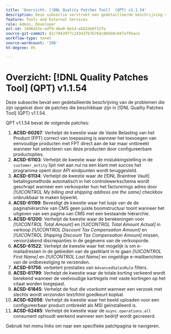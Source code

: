 ```yaml
---
title: 'Overzicht: [!DNL Quality Patches Tool]  (QPT) v1.1.54'
description: Deze subsectie verstrekt een gedetailleerde beschrijving van de kwesties die door de flarden beschikbaar in  [!DNL Quality Patches Tool]  (QPT) v1.1.54 worden bevestigd.
feature: Tools and External Services
role: Admin, Developer
exl-id: 1496d15e-edf9-4be0-8e14-ebb2de6f12fe
source-git-commit: 81c78439f7c243437b7b76dc80560c847af95ace
workflow-type: tm+mt
source-wordcount: '298'
ht-degree: 0%

---
```


# Overzicht: [!DNL Quality Patches Tool] (QPT) v1.1.54

Deze subsectie bevat een gedetailleerde beschrijving van de problemen die zijn opgelost door de patches die beschikbaar zijn in [!DNL Quality Patches Tool] (QPT) v1.1.54.

QPT v1.1.54 bevat de volgende patches:

1. **ACSD-60267**: Verhelpt de kwestie waar de Vaste Belasting van het Product (FPT) correct van toepassing is wanneer het toevoegen van eenvoudige producten met FPT direct aan de kar maar ontbreekt wanneer het selecteren van deze producten door configureerbare productopties.
1. **ACSD-61103**: Verhelpt de kwestie waar de mislukkingstelling in de `customer_entity` lijst niet aan nul na een klant met succes het programma opent door API eindpunten wordt teruggesteld.
1. **ACSD-61134**: Verhelpt de kwestie waar de [!DNL Braintree Vault] betalingsmethode automatisch in het controlewerkschema wordt geschrapt wanneer een verkoopster hun het facturerings adres door *[!UICONTROL My billing and shipping address are the same]* checkbox onbruikbaar te maken bijwerkt.
1. **ACSD-61199**: Bevestigt de kwestie waar het lusje van de de paginahiërarchie van CMS geen juiste boomstructuur toont wanneer het uitgeven van een pagina van CMS met een bestaande hiërarchie.
1. **ACSD-61200**: Verhelpt de kwestie waar de berekeningen voor *[!UICONTROL Total Amount]* en *[!UICONTROL Total Amount Actual]* in verkoop *[!UICONTROL Discount Tax Compensation Amount]* en *[!UICONTROL Shipping Discount Tax Compensation Amount]* missen, veroorzakend discrepanties in de gegevens van de verkooporde.
1. **ACSD-61522**: Verhelpt de kwestie waar het mogelijk is om e-mailadressen in de gebieden van de gastklant in te gaan *[!UICONTROL First Name]* en *[!UICONTROL Last Name]* en ongeldige e-mailberichten van de ordbevestiging te verzenden.
1. **ACSD-61756**: verbetert prestaties van `AdvancedSalesRule` filters.
1. **ACSD-61799**: Verhelpt de kwestie waar de totale korting verkeerd wordt berekend wanneer de veelvoudige kartregels met vaste kortingen op het citaat worden toegepast.
1. **ACSD-61845**: Verhelpt de fout die voorkomt wanneer een verzoek met slechts *wordt verzonden text/html* goedkeurt kopbal.
1. **ACSD-62056**: Verhelpt de kwestie waar het beeld uploaden voor een configureerbaar product ontbreekt als MSI geïnstalleerd is.
1. **ACSD-62485**: Verhelpt de kwestie waar de `async.operations.all` consument ophoudt werkend wanneer een bedrijf wordt gecreeerd.

Gebruik het menu links om naar een specifieke patchpagina te navigeren.
